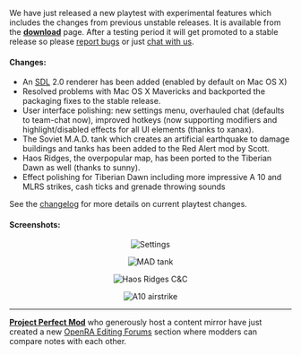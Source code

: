 We have just released a new playtest with experimental features which includes the changes from previous unstable releases. It is available from the **[download](/download/)** page. After a testing period it will get promoted to a stable release so please [report bugs](http://bugs.open-ra.org) or just [chat with us](http://webchat.freenode.net/?channels=openra).

#### Changes:

   - An [SDL](http://libsdl.org/) 2.0 renderer has been added (enabled by default on Mac OS X)
   - Resolved problems with Mac OS X Mavericks and backported the packaging fixes to the stable release.
   - User interface polishing: new settings menu, overhauled chat (defaults to team-chat now), improved hotkeys (now supporting modifiers and highlight/disabled effects for all UI elements (thanks to xanax).
   - The Soviet M.A.D. tank which creates an artificial earthquake to damage buildings and tanks has been added to the Red Alert mod by Scott.
   - Haos Ridges, the overpopular map, has been ported to the Tiberian Dawn as well (thanks to sunny).
   - Effect polishing for Tiberian Dawn including more impressive A 10 and MLRS strikes, cash ticks and grenade throwing sounds

See the [changelog](https://github.com/OpenRA/OpenRA/pull/4046/files) for more details on current playtest changes.

#### Screenshots:

<div style="text-align:center" markdown="1">

![Settings](/images/news/20131102-settings.png)

![MAD tank](/images/news/20131102-qtnk.png)

![Haos Ridges C&C](/images/news/20131102-haos-ridges-cnc.png)

![A10 airstrike](/images/news/20131102-a10-strike.png)

</div>

<hr />

**[Project Perfect Mod](http://www.ppmsite.com/)** who generously host a content mirror have just created a new [OpenRA Editing Forums](http://www.ppmsite.com/forum/index.php?f=929) section where modders can compare notes with each other.